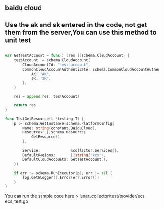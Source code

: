 ## baidu cloud

## Use the ak and sk entered in the code, not get them from the server,You can use this method to unit test

```go

var GetTestAccount = func() (res []schema.CloudAccount) {
	testAccount := schema.CloudAccount{
		CloudAccountId: "test-account",
		CommonCloudAccountAuthenticate: schema.CommonCloudAccountAuthenticate{
			AK: "AK",
			SK: "SK",
		},
	}

	res = append(res, testAccount)

	return res
}

func TestGetResource(t *testing.T) {
	p := schema.GetInstance(schema.PlatformConfig{
		Name: string(constant.BaiduCloud),
		Resources: []schema.Resource{
			GetResource(),
		},

		Service:              &collector.Services{},
		DefaultRegions:       []string{"xxx"},
		DefaultCloudAccounts: GetTestAccount(),
	})

	if err := schema.RunExecutor(p); err != nil {
		log.GetWLogger().Error(err.Error())
	}
}
```

You can run the sample code here > lunar_collector/test/provider/ecs ecs_test.go
